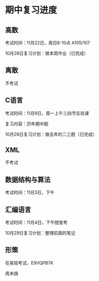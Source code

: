 # 期中复习进度

## 高数

考试时间：11月22日，周日8-10点 A105/107

10月28日复习计划：做本周作业（已完成）



## 离散

不考试



## C语言

考试时间：11月9日，周一上午三四节实验课

复习内容：历年期中题

10月28日复习计划：做去年的二三题（已完成）



## XML

不考试



## 数据结构与算法

考试时间：11月3日，下午



## 汇编语言

考试时间：11月4日，下午随堂考

10月29日复习计划：整理前面的笔记



## 形策

在易班考试，E9VQPB7K

周末搞





